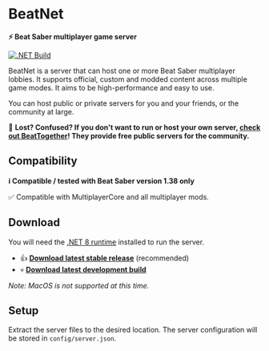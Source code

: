 # BeatNet
**⚡ Beat Saber multiplayer game server**

[![.NET Build](https://github.com/roydejong/BeatNet/actions/workflows/dotnet.yml/badge.svg?branch=main&event=push)](https://github.com/roydejong/BeatNet/actions/workflows/dotnet.yml)

BeatNet is a server that can host one or more Beat Saber multiplayer lobbies. It supports official, custom and modded content across multiple game modes. It aims to be high-performance and easy to use.

You can host public or private servers for you and your friends, or the community at large.

🤔 **Lost? Confused? If you don't want to run or host your own server, [check out BeatTogether](https://discord.com/invite/gezGrFG4tz)! They provide free public servers for the community.**

## Compatibility

**ℹ️ Compatible / tested with Beat Saber version 1.38 only**

✅ Compatible with MultiplayerCore and all multiplayer mods.
 
## Download
You will need the [.NET 8 runtime](https://dotnet.microsoft.com/en-us/download/dotnet/8.0) installed to run the server.

- 👍 **[Download latest stable release](https://github.com/roydejong/BeatNet/releases/latest)** (recommended)
- 💀 **[Download latest development build](https://github.com/roydejong/BeatNet/actions/workflows/dotnet.yml?query=event%3Apush+is%3Asuccess+branch%3Amain)**

*Note: MacOS is not supported at this time.*

## Setup
Extract the server files to the desired location. The server configuration will be stored in `config/server.json`.
